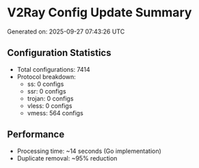 # V2Ray Config Update Summary
Generated on: 2025-09-27 07:43:26 UTC

## Configuration Statistics
- Total configurations: 7414
- Protocol breakdown:
  - ss: 0 configs
  - ssr: 0 configs
  - trojan: 0 configs
  - vless: 0 configs
  - vmess: 564 configs

## Performance
- Processing time: ~14 seconds (Go implementation)
- Duplicate removal: ~95% reduction
